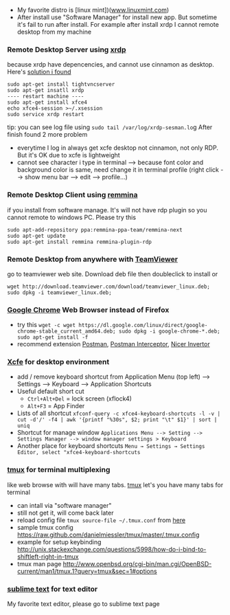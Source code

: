 * My favorite distro is [linux mint])(www.linuxmint.com)
* After install use "Software Manager" for install new app. But sometime it's fail to run after install. For example after install xrdp I cannot remote desktop from my machine

### Remote Desktop Server using [xrdp](www.xrdp.org)
because xrdp have depencencies, and cannot use cinnamon as desktop. Here's [solution i found](http://c-nergy.be/blog/?p=5305)
```
sudo apt-get install tightvncserver
sudo apt-get insatll xrdp
---- restart machine ----
sudo apt-get install xfce4
echo xfce4-session >~/.xsession
sudo service xrdp restart
```
tip: you can see log file using `sudo tail /var/log/xrdp-sesman.lo`g
After finish found 2 more problem 
* everytime I log in always get xcfe desktop not cinnamon, not only RDP. But it's OK due to xcfe is lightweight
* cannot see character i type in terminal --> because font color and background color is same, need change it in terminal profile (right click --> show menu bar --> edit --> profile...)

### Remote Desktop Client using [remmina](http://sourceforge.net/projects/remmina/)
if you install from software manage. It's will not have rdp plugin so you cannot remote to windows PC. Please try this
``` 
sudo apt-add-repository ppa:remmina-ppa-team/remmina-next
sudo apt-get update
sudo apt-get install remmina remmina-plugin-rdp
```

### Remote Desktop from anywhere with [TeamViewer]()
go to teamviewer web site. Download deb file then doubleclick to install or
```
wget http://download.teamviewer.com/download/teamviewer_linux.deb; 
sudo dpkg -i teamviewer_linux.deb; 
```

### [Google Chrome](https://www.google.com/chrome/browser/features.html) Web Browser instead of Firefox
* try this `wget -c wget https://dl.google.com/linux/direct/google-chrome-stable_current_amd64.deb; sudo dpkg -i google-chrome-*.deb; sudo apt-get install -f`
* recommend extension [Postman](https://chrome.google.com/webstore/detail/postman-rest-client-packa/fhbjgbiflinjbdggehcddcbncdddomop?utm_source=chrome-ntp-launcher), [Postman Interceptor](https://chrome.google.com/webstore/detail/postman-interceptor/aicmkgpgakddgnaphhhpliifpcfhicfo), [Nicer Invertor](https://chrome.google.com/webstore/detail/nicer-inverter/oichlckdgnbjkmhaebnnhibamjgpndkm)

### [Xcfe](https://wiki.xfce.org/faq) for desktop environment
* add / remove keyboard shortcut from Application Menu (top left) --> Settings --> Keyboard --> Application Shortcuts
* Useful default short cut 
  * `Ctrl+Alt+Del` = lock screen (xflock4)
  * `Alt+F3` = App Finder
* Lists of all shortcut `xfconf-query -c xfce4-keyboard-shortcuts -l -v | cut -d'/' -f4 | awk '{printf "%30s", $2; print "\t" $1}' | sort | uniq`
* Shortcut for manage window `Applications Menu --> Setting --> Settings Manager --> window manager settings > Keyboard`
* Another place for keyboard shortcuts `Menu → Settings → Settings Editor, select "xfce4-keyboard-shortcuts`

### [tmux](http://code.tutsplus.com/tutorials/intro-to-tmux--net-33889) for terminal multiplexing
like web browse with will have many tabs. [tmux](https://danielmiessler.com/study/tmux/) let's you have many tabs for terminal
* can intall via "software manager"
* still not get it, will come back later
* reload config file `tmux source-file ~/.tmux.conf` from [here](https://gist.github.com/MohamedAlaa/2961058)
* sample tmux config https://raw.github.com/danielmiessler/tmux/master/.tmux.config
* example for setup keybinding http://unix.stackexchange.com/questions/5998/how-do-i-bind-to-shiftleft-right-in-tmux
* tmux man page http://www.openbsd.org/cgi-bin/man.cgi/OpenBSD-current/man1/tmux.1?query=tmux&sec=1#options

### [sublime text](sublimetext.md) for text editor
My favorite text editor, please go to sublime text page
